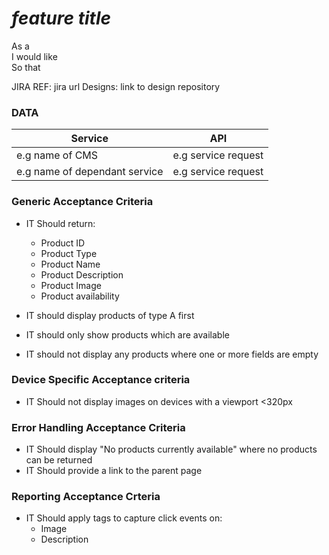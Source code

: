 # *feature title*

As a  
I would like  
So that

JIRA REF: jira url
Designs: link to design repository

### DATA

|Service                        | API                     |
|-------------------------------|-------------------------|
|e.g name of CMS                | e.g service request     |
|e.g name of dependant service  | e.g service request     |


### Generic Acceptance Criteria

+ IT Should return:
  + Product ID
  + Product Type
  + Product Name
  + Product Description
  + Product Image
  + Product availability

+ IT should display products of type A first
+ IT should only show products which are available
+ IT should not display any products where one or more fields are empty

### Device Specific Acceptance criteria

+ IT Should not display images on devices with a viewport <320px

### Error Handling Acceptance Criteria

+ IT Should display "No products currently available" where no products can be returned
+ IT Should provide a link to the parent page 

### Reporting Acceptance Crteria

+ IT Should apply tags to capture click events on:
  + Image
  + Description

 
